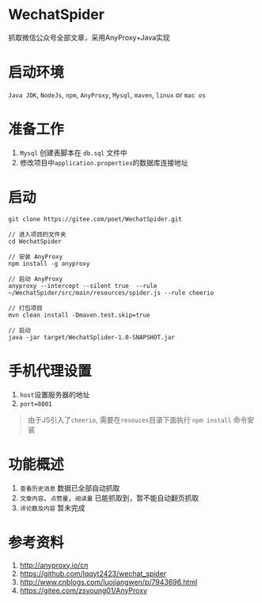 # WechatSpider
抓取微信公众号全部文章，采用AnyProxy+Java实现

# 启动环境
`Java JDK`, `NodeJs`, `npm`, `AnyProxy`, `Mysql`, `maven`, `linux` or `mac os`

# 准备工作
1. `Mysql` 创建表脚本在 `db.sql` 文件中
2. 修改项目中`application.properties`的数据库连接地址

# 启动
```
git clone https://gitee.com/poet/WechatSpider.git

// 进入项目的文件夹
cd WechatSpider

// 安装 AnyProxy
npm install -g anyproxy

// 启动 AnyProxy
anyproxy --intercept --silent true  --rule ~/WechatSpider/src/main/resources/spider.js --rule cheerio

// 打包项目
mvn clean install -Dmaven.test.skip=true

// 启动
java -jar target/WechatSplider-1.0-SNAPSHOT.jar
```

# 手机代理设置
1. `host`设置服务器的地址
2. `port=8001`

> 由于JS引入了`cheerio`, 需要在`resouces`目录下面执行 `npm install` 命令安装

# 功能概述
1. `查看历史消息` 数据已全部自动抓取
2. `文章内容`、`点赞量`，`阅读量` 已能抓取到，暂不能自动翻页抓取
3. `评论数及内容` 暂未完成

# 参考资料

1. http://anyproxy.io/cn
2. https://github.com/lqqyt2423/wechat_spider
3. http://www.cnblogs.com/luojiangwen/p/7943696.html
4. https://gitee.com/zsyoung01/AnyProxy